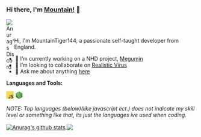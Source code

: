 ### Hi there, I'm [Mountain!](https://github.com/MountainTiger144/) 👋

<a href="https://discord.gg/FNgWJ7j">
  <img align="left" alt="Anurag's Discord" width="21px" src="https://raw.githubusercontent.com/anuraghazra/anuraghazra/master/assets/discord-round.svg" />
</a>

<br />
<br />

Hi, I'm MountainTiger144, a passionate self-taught developer from England.
- 🔭 I’m currently working on a NHD project, [Megumin](https://github.com/newhorizon-development/Megumin)
- 👯 I’m looking to collaborate on [Realistic Virus](https://github.com/MountainTiger144/RealisticVirus)
- 💬 Ask me about anything [here](https://github.com/MountainTiger144/MountainTiger144/issues)

**Languages and Tools:**  

<code><img height="20" src="https://raw.githubusercontent.com/github/explore/80688e429a7d4ef2fca1e82350fe8e3517d3494d/topics/javascript/javascript.png"></code>
<code><img height="20" src="https://raw.githubusercontent.com/github/explore/80688e429a7d4ef2fca1e82350fe8e3517d3494d/topics/nodejs/nodejs.png"></code>    

*NOTE: Top languages (below)(like javascript ect.) does not indicate my skill level or something like that, its just the languages ive used when coding.*


<a href="https://github.com/anuraghazra/github-readme-stats">
  <img align="center" src="https://github-readme-stats.vercel.app/api?username=MountainTiger144&show_icons=true&include_all_commits=true&theme=radical" alt="Anurag's github stats" />
</a>
<a href="https://github.com/anuraghazra/github-readme-stats">
  <!-- Change the `github-readme-stats.anuraghazra1.vercel.app` to `github-readme-stats.vercel.app`  -->
  <img align="center" src="https://github-readme-stats.vercel.app/api/top-langs/?username=MountainTiger144&layout=compact&theme=radical" />
</a>
